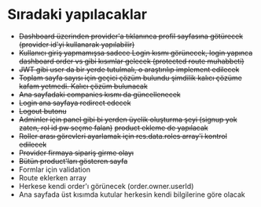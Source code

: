# Sıradaki yapılacaklar

- ~~Dashboard üzerinden provider'a tıklanınca profil sayfasına götürecek (provider id'yi kullanarak yapılabilir)~~
- ~~Kullanıcı giriş yapmamışsa sadece Login kısmı görünecek, login yapınca dashboard order vs gibi kısımlar gelecek (protected route muhabbeti)~~
- ~~JWT gibi user da bir yerde tutulmalı, o araştırılıp implement edilecek~~
- ~~Toplam sayfa sayısı için geçici çözüm bulundu şimdilik kalıcı çözüme kafam yetmedi. Kalıcı çözüm bulunacak~~
- ~~Ana sayfadaki companies kısmı da güncellenecek~~
- ~~Login ana sayfaya redirect edecek~~
- ~~Logout butonu~~
- ~~Adminler için panel gibi bi yerden üyelik oluşturma şeyi (signup yok zaten, rol id pw seçme falan)~~ ~~product ekleme de yapılacak~~
- ~~Roller arası görevleri ayarlamak için res.data.roles array'i kontrol edilecek~~
- ~~Provider firmaya sipariş girme olayı~~
- ~~Bütün product'ları gösteren sayfa~~
- Formlar için validation
- Route eklerken array
- Herkese kendi order'ı görünecek (order.owner.userId)
- Ana sayfada üst kısımda kutular herkesin kendi bilgilerine göre olacak